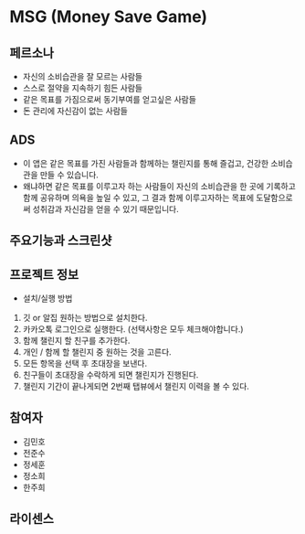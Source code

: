 # MSG (Money Save Game)
## 페르소나 
- 자신의 소비습관을 잘 모르는 사람들
- 스스로 절약을 지속하기 힘든 사람들
- 같은 목표를 가짐으로써 동기부여를 얻고싶은 사람들
- 돈 관리에 자신감이 없는 사람들
## ADS
- 이 앱은 같은 목표를 가진 사람들과 함께하는 챌린지를 통해 즐겁고, 건강한 소비습관을 만들 수 있습니다.
- 왜냐하면 같은 목표를 이루고자 하는 사람들이 자신의 소비습관을 한 곳에 기록하고 함께 공유하며 의욕을 높일 수 있고, 그 결과 함께 이루고자하는 목표에 도달함으로써 성취감과 자신감을 얻을 수 있기 때문입니다.
## 주요기능과 스크린샷

## 프로젝트 정보
- 설치/실행 방법
1. 깃 or 알집 원하는 방법으로 설치한다.
2. 카카오톡 로그인으로 실행한다. (선택사항은 모두 체크해야합니다.)
3. 함께 챌린지 할 친구를 추가한다.
4. 개인 / 함께 할 챌린지 중 원하는 것을 고른다.
5. 모든 항목을 선택 후 초대장을 보낸다.
6. 친구들이 초대장을 수락하게 되면 챌린지가 진행된다.
7. 챌린지 기간이 끝나게되면 2번째 탭뷰에서 챌린지 이력을 볼 수 있다.

## 참여자
- 김민호
- 전준수
- 정세훈
- 정소희
- 한주희
## 라이센스

